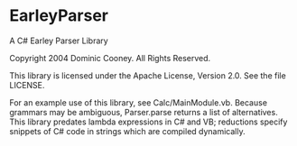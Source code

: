 # EarleyParser
A C# Earley Parser Library

Copyright 2004 Dominic Cooney. All Rights Reserved.

This library is licensed under the Apache License, Version 2.0. See
the file LICENSE.

For an example use of this library, see Calc/MainModule.vb. Because
grammars may be ambiguous, Parser.parse returns a list of
alternatives. This library predates lambda expressions in C# and VB;
reductions specify snippets of C# code in strings which are compiled
dynamically.
